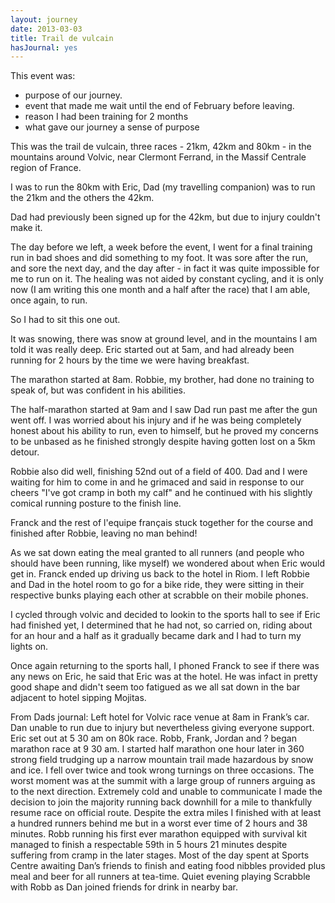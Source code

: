 ```yaml
---
layout: journey
date: 2013-03-03
title: Trail de vulcain
hasJournal: yes
---
```

This event was:

- purpose of our journey. 
- event that made me wait until the end of February before leaving.
- reason I had been training for 2 months
- what gave our journey a sense of purpose

This was the trail de vulcain, three races - 21km, 42km and 80km - in the mountains around Volvic, near Clermont Ferrand, in the Massif Centrale region of France.

I was to run the 80km with Eric, Dad (my travelling companion) was to run the 21km and the others the 42km.

Dad had previously been signed up for the 42km, but due to injury couldn't make it.

The day before we left, a week before the event, I went for a final training run in bad shoes and did something to my foot. It was sore after the run, and sore the next day, and the day after - in fact it was quite impossible for me to run on it. The healing was not aided by constant cycling, and it is only now (I am writing this one month and a half after the race) that I am able, once again, to run.

So I had to sit this one out.

It was snowing, there was snow at ground level, and in the mountains I am told it was really deep. Eric started out at 5am, and had already been running for 2 hours by the time we were having breakfast.

The marathon started at 8am. Robbie, my brother, had done no training to speak of, but was confident in his abilities.

The half-marathon started at 9am and I saw Dad run past me after the gun went off. I was worried about his injury and if he was being completely honest about his ability to run, even to himself, but he proved my concerns to be unbased as he finished strongly despite having gotten lost on a 5km detour.

Robbie also did well, finishing 52nd out of a field of 400. Dad and I were waiting for him to come in and he grimaced and said in response to our cheers "I've got cramp in both my calf" and he continued with his slightly comical running posture to the finish line.

Franck and the rest of l'equipe français stuck together for the course and finished after Robbie, leaving no man behind!

As we sat down eating the meal granted to all runners (and people who should have been running, like myself) we wondered about when Eric would get in. Franck ended up driving us back to the hotel in Riom. I left Robbie and Dad in the hotel room to go for a bike ride, they were sitting in their respective bunks playing each other at scrabble on their mobile phones.

I cycled through volvic and decided to lookin to the sports hall to see if Eric had finished yet, I determined that he had not, so carried on, riding about for an hour and a half as it gradually became dark and I had to turn my lights on.

Once again returning to the sports hall, I phoned Franck to see if there was any news on Eric, he said that Eric was at the hotel. He was infact in pretty good shape and didn't seem too fatigued as we all sat down in the bar adjacent to hotel sipping Mojitas.

From Dads journal: Left hotel for Volvic race venue at 8am in Frank’s car. Dan unable to run due to injury but nevertheless giving everyone support. Eric set out at 5 30 am on 80k race. Robb, Frank, Jordan and ? began marathon race at 9 30 am. I started half marathon one hour later in 360 strong field trudging up a narrow mountain trail made hazardous by snow and ice. I fell over twice and took wrong turnings on three occasions. The worst moment was at the summit with a large group of runners arguing as to the next direction. Extremely cold and unable to communicate I made the decision to join the majority running back downhill for a mile to thankfully resume race on official route. Despite the extra miles I finished with at least a hundred runners behind me but in a worst ever time of 2 hours and 38 minutes. Robb running his first ever marathon equipped with survival kit managed to finish a respectable 59th in 5 hours 21 minutes despite suffering from cramp in the later stages.  Most of the day spent at Sports Centre awaiting Dan’s friends to finish and eating food nibbles provided plus meal and beer for all runners at tea-time. Quiet evening playing Scrabble with Robb as Dan joined friends for drink in nearby bar.